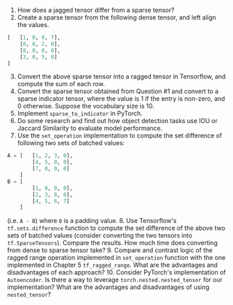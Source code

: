 1. How does a jagged tensor differ from a sparse tensor?
2. Create a sparse tensor from the following dense tensor, and left align the values.
```python
[   [1, 0, 0, 7],
    [0, 0, 2, 0],
    [0, 0, 0, 0],
    [3, 0, 5, 0]
]
```
3. Convert the above sparse tensor into a ragged tensor in Tensorflow, and compute the sum of each row.
4. Convert the sparse tensor obtained from Question #1 and convert to a sparse indicator tensor, where the value is 1 if the entry is non-zero, and 0 otherwise. Suppose the vocabulary size is 10.
5. Implement `sparse_to_indicator` in PyTorch.
6. Do some research and find out how object detection tasks use IOU or Jaccard Similarity to evaluate model performance.
7. Use the `set_operation` implementation to compute the set difference of following two sets of batched values:
```python
A = [   [1, 2, 3, 0],
        [4, 5, 0, 0],
        [7, 0, 0, 0]
    ]
B = [
        [1, 0, 0, 0],
        [2, 3, 8, 0],
        [4, 5, 6, 7]
    ]
```
(i.e. `A - B`) where `0` is a padding value.
8. Use Tensorflow's `tf.sets.difference` function to compute the set difference of the above two sets of batched values (consider converting the two tensors into `tf.SparseTensors`). Compare the results. How much time does converting from dense to sparse tensor take?
9. Compare and contrast logic of the ragged range operation implemented in `set_operation` function with the one implemented in Chapter 5 `tf_ragged_range`. What are the advantages and disadvantages of each approach?
10. Consider PyTorch's implementation of `Autoencoder`. Is there a way to leverage `torch.nested.nested_tensor` for our implementation? What are the advantages and disadvantages of using `nested_tensor`?